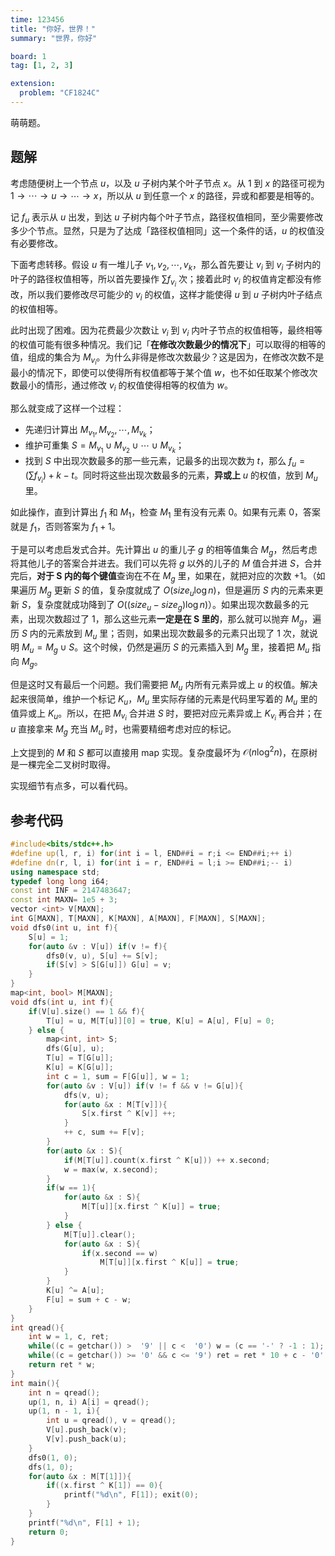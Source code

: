 ```yaml
---
time: 123456
title: "你好，世界！"
summary: "世界，你好"

board: 1
tag: [1, 2, 3]

extension:
  problem: "CF1824C"
---
```


萌萌题。

## 题解

考虑随便树上一个节点 $u$，以及 $u$ 子树内某个叶子节点 $x$。从 $1$ 到 $x$ 的路径可视为 $1\to\cdots\to u\to \cdots \to x$，所以从 $u$ 到任意一个 $x$ 的路径，异或和都要是相等的。

记 $f_u$ 表示从 $u$ 出发，到达 $u$ 子树内每个叶子节点，路径权值相同，至少需要修改多少个节点。显然，只是为了达成「路径权值相同」这一个条件的话，$u$ 的权值没有必要修改。

下面考虑转移。假设 $u$ 有一堆儿子 $v_1,v_2,\cdots,v_k$，那么首先要让 $v_i$ 到 $v_i$ 子树内的叶子的路径权值相等，所以首先要操作 $\sum f_{v_i}$ 次；接着此时 $v_i$ 的权值肯定都没有修改，所以我们要修改尽可能少的 $v_i$ 的权值，这样才能使得 $u$ 到 $u$ 子树内叶子结点的权值相等。

此时出现了困难。因为花费最少次数让 $v_i$ 到 $v_i$ 内叶子节点的权值相等，最终相等的权值可能有很多种情况。我们记「**在修改次数最少的情况下**」可以取得的相等的值，组成的集合为 $M_{v_i}$。为什么非得是修改次数最少？这是因为，在修改次数不是最小的情况下，即使可以使得所有权值都等于某个值 $w$，也不如任取某个修改次数最小的情形，通过修改 $v_i$ 的权值使得相等的权值为 $w$。

那么就变成了这样一个过程：

- 先递归计算出 $M_{v_1},M_{v_2},\cdots,M_{v_k}$；
- 维护可重集 $S=M_{v_1}\cup M_{v_2}\cup\cdots\cup M_{v_k}$；
- 找到 $S$ 中出现次数最多的那一些元素，记最多的出现次数为 $t$，那么 $f_u=(\sum f_{v_i})+k-t$。同时将这些出现次数最多的元素，**异或上** $u$ 的权值，放到 $M_u$ 里。

如此操作，直到计算出 $f_1$ 和 $M_1$，检查 $M_1$ 里有没有元素 $0$。如果有元素 $0$，答案就是 $f_1$，否则答案为 $f_1+1$。

于是可以考虑启发式合并。先计算出 $u$ 的重儿子 $g$ 的相等值集合 $M_g$，然后考虑将其他儿子的答案合并进去。我们可以先将 $g$ 以外的儿子的 $M$ 值合并进 $S$，合并完后，**对于 $\bm S$ 内的每个键值**查询在不在 $M_g$ 里，如果在，就把对应的次数 $+1$。（如果遍历 $M_g$ 更新 $S$ 的值，复杂度就成了 $O(\mathit{size}_u \log n)$，但是遍历 $S$ 内的元素来更新 $S$，复杂度就成功降到了 $O((\mathit{size}_u-\mathit{size}_g) \log n)$）。如果出现次数最多的元素，出现次数超过了 $1$，那么这些元素**一定是在 $\bm S$ 里的**，那么就可以抛弃 $M_g$，遍历 $S$ 内的元素放到 $M_u$ 里；否则，如果出现次数最多的元素只出现了 $1$ 次，就说明 $M_u=M_g\cup S$。这个时候，仍然是遍历 $S$ 的元素插入到 $M_g$ 里，接着把 $M_u$ 指向 $M_g$。

但是这时又有最后一个问题。我们需要把 $M_u$ 内所有元素异或上 $u$ 的权值。解决起来很简单，维护一个标记 $K_u$，$M_u$ 里实际存储的元素是代码里写着的 $M_u$ 里的值异或上 $K_u$。所以，在把 $M_{v_i}$ 合并进 $S$ 时，要把对应元素异或上 $K_{v_i}$ 再合并；在 $u$ 直接拿来 $M_g$ 充当 $M_u$ 时，也需要精细考虑对应的标记。

上文提到的 $M$ 和 $S$ 都可以直接用 $\text{map}$ 实现。复杂度最坏为 $\mathcal O(n\log ^2n)$，在原树是一棵完全二叉树时取得。

实现细节有点多，可以看代码。

## 参考代码

```cpp
#include<bits/stdc++.h>
#define up(l, r, i) for(int i = l, END##i = r;i <= END##i;++ i)
#define dn(r, l, i) for(int i = r, END##i = l;i >= END##i;-- i)
using namespace std;
typedef long long i64;
const int INF = 2147483647;
const int MAXN= 1e5 + 3;
vector <int> V[MAXN];
int G[MAXN], T[MAXN], K[MAXN], A[MAXN], F[MAXN], S[MAXN];
void dfs0(int u, int f){
    S[u] = 1;
    for(auto &v : V[u]) if(v != f){
        dfs0(v, u), S[u] += S[v];
        if(S[v] > S[G[u]]) G[u] = v;
    }
}
map<int, bool> M[MAXN];
void dfs(int u, int f){
    if(V[u].size() == 1 && f){
        T[u] = u, M[T[u]][0] = true, K[u] = A[u], F[u] = 0;
    } else {
        map<int, int> S;
        dfs(G[u], u);
        T[u] = T[G[u]];
        K[u] = K[G[u]];
        int c = 1, sum = F[G[u]], w = 1;
        for(auto &v : V[u]) if(v != f && v != G[u]){
            dfs(v, u);
            for(auto &x : M[T[v]]){
                S[x.first ^ K[v]] ++;
            }
            ++ c, sum += F[v];
        }
        for(auto &x : S){
            if(M[T[u]].count(x.first ^ K[u])) ++ x.second;
            w = max(w, x.second);
        }
        if(w == 1){
            for(auto &x : S){
                M[T[u]][x.first ^ K[u]] = true;
            }
        } else {
            M[T[u]].clear();
            for(auto &x : S){
                if(x.second == w)
                    M[T[u]][x.first ^ K[u]] = true;
            }
        }
        K[u] ^= A[u];
        F[u] = sum + c - w;
    }
}
int qread(){
    int w = 1, c, ret;
    while((c = getchar()) >  '9' || c <  '0') w = (c == '-' ? -1 : 1); ret = c - '0';
    while((c = getchar()) >= '0' && c <= '9') ret = ret * 10 + c - '0';
    return ret * w;
}
int main(){
    int n = qread();
    up(1, n, i) A[i] = qread();
    up(1, n - 1, i){
        int u = qread(), v = qread();
        V[u].push_back(v);
        V[v].push_back(u);
    }
    dfs0(1, 0);
    dfs(1, 0);
    for(auto &x : M[T[1]]){
        if((x.first ^ K[1]) == 0){
            printf("%d\n", F[1]); exit(0);
        }
    }
    printf("%d\n", F[1] + 1);
    return 0;
}
```